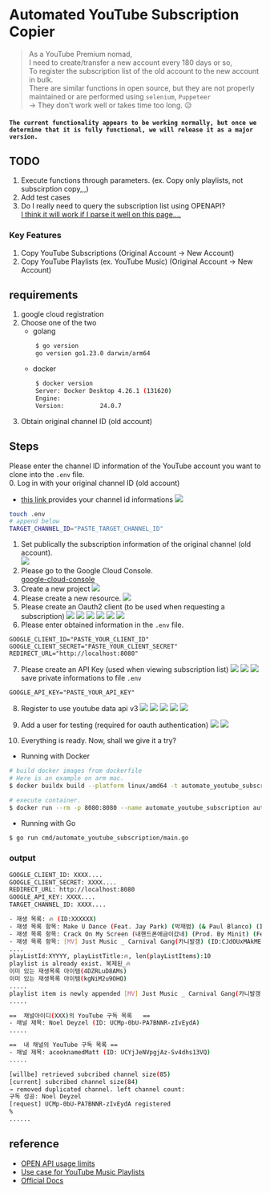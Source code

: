 # Automated YouTube Subscription Copier
> As a YouTube Premium nomad, <br/> I need to create/transfer a new account every 180 days or so, <br/>
To register the subscription list of the old account to the new account in bulk. <br/>
There are similar functions in open source, but they are not properly maintained or are performed using `selenium`, `Puppeteer`<br/>
→ They don't work well or takes time too long. 😥

#### `The current functionality appears to be working normally, but once we determine that it is fully functional, we will release it as a major version.`

## TODO
1. Execute functions through parameters. (ex. Copy only playlists, not subscirption copy,,,)
2. Add test cases
3. Do I really need to query the subscription list using OPENAPI?<br/> [I think it will work if I parse it well on this page....](https://www.youtube.com/feed/channels)



### Key Features
1. Copy YouTube Subscriptions (Original Account → New Account)
2. Copy YouTube Playlists (ex. YouTube Music) (Original Account → New Account)


## requirements
1. google cloud registration
2. Choose one of the two
    - golang
    ```bash
        $ go version
        go version go1.23.0 darwin/arm64
    ```
    - docker
    ```bash
        $ docker version
        Server: Docker Desktop 4.26.1 (131620)
        Engine:
        Version:          24.0.7
    ```
3. Obtain original channel ID (old account)


## Steps
Please enter the channel ID information of the YouTube account you want to clone into the `.env` file.<br/>
0. Log in with your original channel ID (old account)
- [this link ](https://www.youtube.com/account_advanced) provides your channel id informations
![](./screenshots/채널%20아이디%20조회.png)
```bash
touch .env
# append below
TARGET_CHANNEL_ID="PASTE_TARGET_CHANNEL_ID"
```
1. Set publically the subscription information of the original channel (old account).<br/>
![ ](./screenshots/00_사전조치사항.png)
2. Please go to the Google Cloud Console. <br/>[google-cloud-console](https://console.cloud.google.com/welcome?hl=ko&inv=1&invt=Ab0cDg)
3. Create a new project ![](./screenshots/01_리소스%20생성.png)
4. Please create a new resource. ![](./screenshots/01-1.png)
5. Please create an Oauth2 client (to be used when requesting a subscription)
![](./screenshots/02_0oauth%20클라이언트%20만들기.png)
![](./screenshots/02-1.png)
![](./screenshots/02-2.png)
![](./screenshots/02-3.png)
![](./screenshots/02-4.png)
![](./screenshots/02-5.png)
6. Please enter obtained information in the `.env` file.
```.env
GOOGLE_CLIENT_ID="PASTE_YOUR_CLIENT_ID"
GOOGLE_CLIENT_SECRET="PASTE_YOUR_CLIENT_SECRET"
REDIRECT_URL="http://localhost:8080"
```
7. Please create an API Key (used when viewing subscription list)
![](./screenshots/03-0APIKEY만들기.png)
![](./screenshots/03-1.png)
![](./screenshots/03-2.png)
save private informations to file `.env`
```.env
GOOGLE_API_KEY="PASTE_YOUR_API_KEY"
```

8. Register to use youtube data api v3
![](./screenshots/03-3.png)
![](./screenshots/03-4.png)
![](./screenshots/03-5.png)
![](./screenshots/03-6.png)
![](./screenshots/03-7.png)

9. Add a user for testing (required for oauth authentication)
![](./screenshots/04_앱게시.png)
![](./screenshots/04-2.png)

10. Everything is ready. Now, shall we give it a try?
- Running with Docker
```bash
# build docker images from dockerfile
# Here is an example on arm mac.
$ docker buildx build --platform linux/amd64 -t automate_youtube_subscription -f internal/deployments/Dockerfile .

# execute container.
$ docker run --rm -p 8080:8080 --name automate_youtube_subscription automate_youtube_subscription
```
- Running with Go
```bash
$ go run cmd/automate_youtube_subscription/main.go
```
### output
```bash
GOOGLE_CLIENT_ID: XXXX....
GOOGLE_CLIENT_SECRET: XXXX....
REDIRECT_URL: http://localhost:8080
GOOGLE_API_KEY: XXXX....
TARGET_CHANNEL_ID: XXXX....

- 재생 목록: 🔥 (ID:XXXXXX)
- 재생 목록 항목: Make U Dance (Feat. Jay Park) (박재범) (& Paul Blanco) (ID:4DZRLuD8AMs)
- 재생 목록 항목: Crack On My Screen (내핸드폰에금이갔네) (Prod. By Minit) (Feat. Paloalto) (ID:kgNiM2u9OHQ)
- 재생 목록 항목: [MV] Just Music _ Carnival Gang(카니발갱) (ID:CJdOUxMAkME)
....
playListId:XYYYY, playListTitle:🔥, len(playListItems):10
playlist is already exist. 복제된_🔥
이미 있는 재생목록 아이템(4DZRLuD8AMs)
이미 있는 재생목록 아이템(kgNiM2u9OHQ)
.....
playlist item is newly appended [MV] Just Music _ Carnival Gang(카니발갱)
.....

==	채널아이디(XXX)의 YouTube 구독 목록	==
- 채널 제목: Noel Deyzel (ID: UCMp-0bU-PA7BNNR-zIvEydA)
.....

==	내 채널의 YouTube 구독 목록	==
- 채널 제목: acooknamedMatt (ID: UCYjJeNVpgjAz-Sv4dhs13VQ)
.....

[willbe] retrieved subcribed channel size(85)
[current] subcribed channel size(84)
→ removed duplicated channel. left channel count:
구독 성공: Noel Deyzel
[request] UCMp-0bU-PA7BNNR-zIvEydA registered
%
......
```

## reference
- [OPEN API usage limits](https://developers.google.com/youtube/v3/determine_quota_cost)
- [Use case for YouTube Music Playlists](https://developers.google.com/youtube/v3/docs/playlists)
- [Official Docs](https://developers.google.com/youtube/v3/quickstart/go#step_1_turn_on_the)
